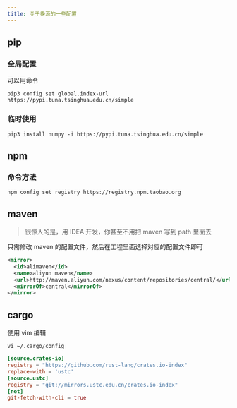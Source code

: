 ```yaml
---
title: 关于换源的一些配置
---
```



## pip

### 全局配置

可以用命令

```shell
pip3 config set global.index-url https://pypi.tuna.tsinghua.edu.cn/simple
```

### 临时使用

```shell
pip3 install numpy -i https://pypi.tuna.tsinghua.edu.cn/simple
```

## npm

### 命令方法

```shell
npm config set registry https://registry.npm.taobao.org
```

## maven

> 很惊人的是，用 IDEA 开发，你甚至不用把 maven 写到 path 里面去

只需修改 maven 的配置文件，然后在工程里面选择对应的配置文件即可

```xml
<mirror>
  <id>alimaven</id>
  <name>aliyun maven</name>
  <url>http://maven.aliyun.com/nexus/content/repositories/central/</url>
  <mirrorOf>central</mirrorOf>
</mirror>
```

## cargo

使用 vim 编辑

```shell
vi ~/.cargo/config
```

```toml
[source.crates-io]
registry = "https://github.com/rust-lang/crates.io-index"
replace-with = 'ustc'
[source.ustc]
registry = "git://mirrors.ustc.edu.cn/crates.io-index"
[net]
git-fetch-with-cli = true
```
